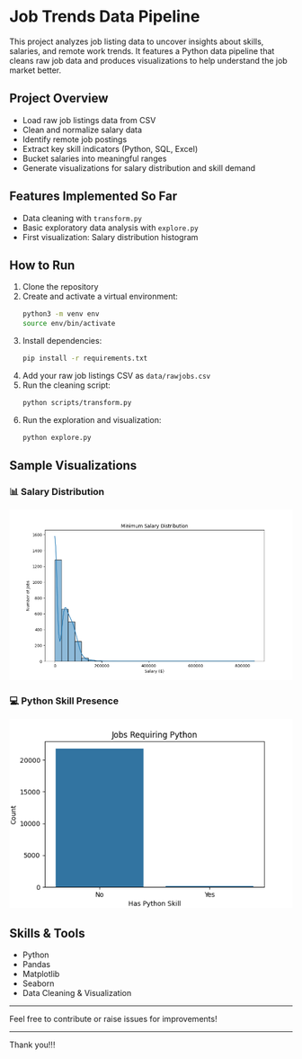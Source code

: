 # Job Trends Data Pipeline

This project analyzes job listing data to uncover insights about skills, salaries, and remote work trends. It features a Python data pipeline that cleans raw job data and produces visualizations to help understand the job market better.

## Project Overview

- Load raw job listings data from CSV
- Clean and normalize salary data
- Identify remote job postings
- Extract key skill indicators (Python, SQL, Excel)
- Bucket salaries into meaningful ranges
- Generate visualizations for salary distribution and skill demand

## Features Implemented So Far

- Data cleaning with `transform.py`
- Basic exploratory data analysis with `explore.py`
- First visualization: Salary distribution histogram

## How to Run

1. Clone the repository  
2. Create and activate a virtual environment:
    ```bash
    python3 -m venv env
    source env/bin/activate
    ```
3. Install dependencies:
    ```bash
    pip install -r requirements.txt
    ```
4. Add your raw job listings CSV as `data/rawjobs.csv`  
5. Run the cleaning script:
    ```bash
    python scripts/transform.py
    ```
6. Run the exploration and visualization:
    ```bash
    python explore.py
    ```

## Sample Visualizations

### 📊 Salary Distribution
![Salary Distribution](screenshots/salary_distribution.png)

### 💻 Python Skill Presence
![Python Skill Presence](screenshots/python_skill_presence.png)


## Skills & Tools

- Python  
- Pandas  
- Matplotlib  
- Seaborn  
- Data Cleaning & Visualization  

---

Feel free to contribute or raise issues for improvements!

---

Thank you!!!